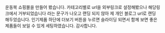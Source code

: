 운동복 쇼핑몰을 만들어 봤습니다.
카테고리별로 url을 외부링크로 설정해봤으나 해당링크에서 거부되었습니다 라는 
문구가 나오고 랜딩 되지 않아 제 개인 블로그 url로 랜딩 해두었습니다.
인기제품 하단에 더보기 버튼을 누르면 슬라이딩 되면서 함께 보면 좋은 제품들이
보일 수 있게 세팅하였습니다. 감사합니다. 